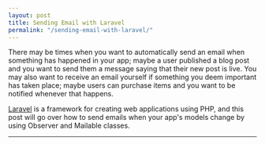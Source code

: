 ```yaml
---
layout: post
title: Sending Email with Laravel
permalink: "/sending-email-with-laravel/"
---
```

There may be times when you want to automatically send an email when something has happened in your app; maybe a user published a blog post and you want to send them a message saying that their new post is live. You may also want to receive an email yourself if something you deem important has taken place; maybe users can purchase items and you want to be notified whenever that happens.  

[Laravel](https://laravel.com/) is a framework for creating web applications using PHP, and this post will go over how to send emails when your app's models change by using Observer and Mailable classes.  

---